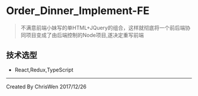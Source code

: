 # Order_Dinner_Implement-FE

> 不满意前端小妹写的单HTML+JQuery的组合，这样就彻底将一个前后端协同项目变成了由后端控制的Node项目,遂决定重写前端

## 技术选型
+ React,Redux,TypeScript


---
Created By ChrisWen
2017/12/26